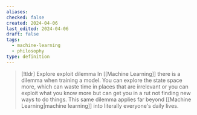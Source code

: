 ```yaml
---
aliases: 
checked: false
created: 2024-04-06
last_edited: 2024-04-06
draft: false
tags:
  - machine-learning
  - philosophy
type: definition
---
```

>[!tldr] Explore exploit dilemma
>In [[Machine Learning]] there is a dilemma when training a model. You can explore the state space more, which can waste time in places that are irrelevant or you can exploit what you know more but can get you in a rut not finding new ways to do things. 
>This same dilemma applies far beyond [[Machine Learning|machine learning]] into literally everyone's daily lives. 

